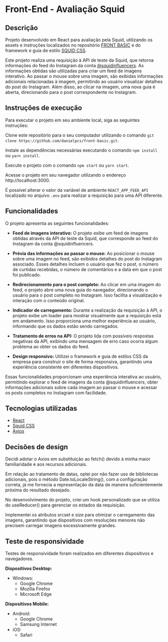 # Front-End - Avaliação Squid

## Descrição

Projeto desenvolvido em React para avaliação pela Squid, utilizando os assets e instruções localizados no repositório [FRONT BASIC](https://github.com/squidit/front-basic) e do framework e guia de estilo [SQUID CSS](https://css.squidit.com.br/).

Este projeto realiza uma requisição à API de teste da Squid, que retorna informações do feed do Instagram da conta [@squidinfluencers](https://www.instagram.com/squidinfluencers/). As informações obtidas são utilizadas para criar um feed de imagens interativo. Ao passar o mouse sobre uma imagem, são exibidas informações adicionais relacionadas à imagem, permitindo ao usuário visualizar detalhes do post do Instagram. Além disso, ao clicar na imagem, uma nova guia é aberta, direcionando para o post correspondente no Instagram.


## Instruções de execução

Para executar o projeto em seu ambiente local, siga as seguintes instruções:

Clone este repositório para o seu computador utilizando o comando `git clone https://github.com/danielpcs/front-basic.git`.

Instale as dependências necessárias executando o comando `npm install` ou `yarn install`.

Execute o projeto com o comando `npm start` ou `yarn start`.

Acesse o projeto em seu navegador utilizando o endereço http://localhost:3000.

É possível alterar o valor da variável de ambiente `REACT_APP_FEED_API` localizado no arquivo `.env` para realizar a requisição para uma API diferente.

## Funcionalidades

O projeto apresenta as seguintes funcionalidades:

- **Feed de imagens interativo:** O projeto exibe um feed de imagens obtidas através da API de teste da Squid, que corresponde ao feed do Instagram da conta @squidinfluencers.

- **Prévia das informações ao passar o mouse:** Ao posicionar o mouse sobre uma imagem no feed, são exibidos detalhes do post do Instagram associado. Esses detalhes incluem o usuário que fez o post, o número de curtidas recebidas, o número de comentários e a data em que o post foi publicado.

- **Redirecionamento para o post completo:** Ao clicar em uma imagem do feed, o projeto abre uma nova guia do navegador, direcionando o usuário para o post completo no Instagram. Isso facilita a visualização e interação com o conteúdo original.

- **Indicador de carregamento:** Durante a realização da requisição à API, o projeto exibe um loader para mostrar visualmente que a requisição está em andamento. Isso proporciona uma melhor experiência ao usuário, informando que os dados estão sendo carregados.

- **Tratamento de erros na API:** O projeto lida com possíveis respostas negativas da API, exibindo uma mensagem de erro caso ocorra algum problema ao obter os dados do feed.

- **Design responsivo:** Utilizei o framework e guia de estilos CSS da empresa para construir o site de forma responsiva, garantindo uma experiência consistente em diferentes dispositivos.


Essas funcionalidades proporcionam uma experiência interativa ao usuário, permitindo explorar o feed de imagens da conta @squidinfluencers, obter informações adicionais sobre cada imagem ao passar o mouse e acessar os posts completos no Instagram com facilidade.

## Tecnologias utilizadas

- [React](https://react.dev/)
- [Squid CSS](https://css.squidit.com.br/)
- [Axios](https://axios-http.com/)

## Decisões de design

Decidi adotar o Axios em substituição ao fetch() devido à minha maior familiaridade e aos recursos adicionais.

Em relação ao tratamento de datas, optei por não fazer uso de bibliotecas adicionais, pois o método Date.toLocaleString(), com a configuração correta, já me fornecia a representação da data de maneira suficientemente próxima do resultado desejado.

No desenvolvimento do projeto, criei um hook personalizado que se utiliza do useReducer() para gerenciar os estados da requisição.

Implementei os atributos srcset e size para otimizar o carregamento das imagens, garantindo que dispositivos com resoluções menores não precisem carregar imagens excessivamente grandes.

## Teste de responsividade

Testes de responsividade foram realizados em diferentes dispositivos e navegadores.

**Dispositivos Desktop:**
- Windows:
    - Google Chrome
    - Mozilla Firefox
    - Microsoft Edge

**Dispositivos Mobile:**
- Android:
  - Google Chrome
  - Samsung Internet
- iOS:
  - Safari
